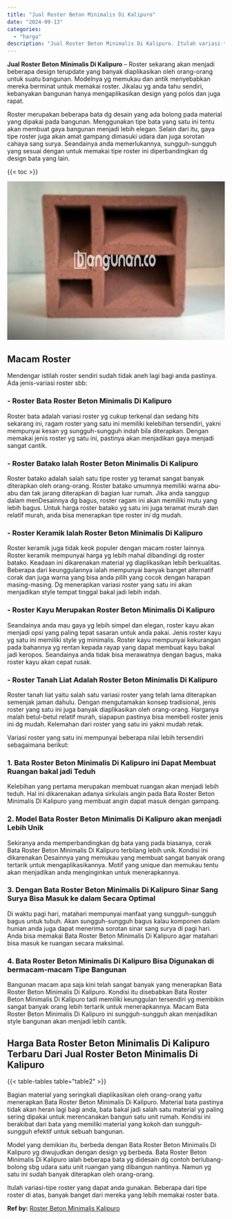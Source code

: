 ```yaml
---
title: "Jual Roster Beton Minimalis Di Kalipuro"
date: "2024-09-13"
categories: 
  - "harga"
description: "Jual Roster Beton Minimalis Di Kalipuro. Itulah variasi-tipe roster yang dapat anda gunakan. Beberapa dari tipe roster di atas, banyak banget dari mereka yan..."
---
```


**Jual Roster Beton Minimalis Di Kalipuro** – Roster sekarang akan menjadi beberapa design terupdate yang banyak diaplikasikan oleh orang-orang untuk suatu bangunan. Modelnya yg memukau dan antik menyebabkan mereka berminat untuk memakai roster. Jikalau yg anda tahu sendiri, kebanyakan bangunan hanya mengaplikasikan design yang polos dan juga rapat.

Roster merupakan beberapa bata dg desain yang ada bolong pada material yang dipakai pada bangunan. Menggunakan tipe bata yang satu ini tentu akan membuat gaya bangunan menjadi lebih elegan. Selain dari itu, gaya tipe roster juga akan amat gampang dimasuki udara dan juga sorotan cahaya sang surya. Seandainya anda memerlukannya, sungguh-sungguh yang sesuai dengan untuk memakai tipe roster ini diperbandingkan dg design bata yang lain.

{{< toc >}}

![Jual Roster Beton Minimalis Di Kalipuro](/images/bata-roster-minimalis-33.png)

## Macam Roster

Mendengar istilah roster sendiri sudah tidak aneh lagi bagi anda pastinya. Ada jenis-variasi roster sbb:

### \- Roster Bata Roster Beton Minimalis Di Kalipuro

Roster bata adalah variasi roster yg cukup terkenal dan sedang hits sekarang ini, ragam roster yang satu ini memiliki kelebihan tersendiri, yakni mempunyai kesan yg sungguh-sungguh indah bila diterapkan. Dengan memakai jenis roster yg satu ini, pastinya akan menjadikan gaya menjadi sangat cantik.

### \- Roster Batako Ialah Roster Beton Minimalis Di Kalipuro

Roster batako adalah salah satu tipe roster yg teramat sangat banyak diterapkan oleh orang-orang. Roster batako umumnya memiliki warna abu-abu dan tak jarang diterapkan di bagian luar rumah. Jika anda sanggup dalam menDesainnya dg bagus, roster ragam ini akan memiliki mutu yang lebih bagus. Untuk harga roster batako yg satu ini juga teramat murah dan relatif murah, anda bisa menerapkan tipe roster ini dg mudah.

### \- Roster Keramik Ialah Roster Beton Minimalis Di Kalipuro

Roster keramik juga tidak keok populer dengan macam roster lainnya. Roster keramik mempunyai harga yg lebih mahal dibandingi dg roster batako. Keadaan ini dikarenakan material yg diaplikasikan lebih berkualitas. Beberapa dari keunggulannya ialah mempunyai banyak banget alternatif corak dan juga warna yang bisa anda pilih yang cocok dengan harapan masing-masing. Dg menerapkan variasi roster yang satu ini akan menjadikan style tempat tinggal bakal jadi lebih indah.

### \- Roster Kayu Merupakan Roster Beton Minimalis Di Kalipuro

Seandainya anda mau gaya yg lebih simpel dan elegan, roster kayu akan menjadi opsi yang paling tepat sasaran untuk anda pakai. Jenis roster kayu yg satu ini memiliki style yg minimalis. Roster kayu mempunyai kekurangan pada bahannya yg rentan kepada rayap yang dapat membuat kayu bakal jadi keropos. Seandainya anda tidak bisa merawatnya dengan bagus, maka roster kayu akan cepat rusak.

### \- Roster Tanah Liat Adalah Roster Beton Minimalis Di Kalipuro

Roster tanah liat yaitu salah satu variasi roster yang telah lama diterapkan semenjak jaman dahulu. Dengan mengutamakan konsep tradisional, jenis roster yang satu ini juga banyak diaplikasikan oleh orang-orang. Harganya malah betul-betul relatif murah, siapapun pastinya bisa membeli roster jenis ini dg mudah. Kelemahan dari roster yang satu ini yakni mudah retak.

Variasi roster yang satu ini mempunyai beberapa nilai lebih tersendiri sebagaimana berikut:

### 1\. Bata Roster Beton Minimalis Di Kalipuro ini Dapat Membuat Ruangan bakal jadi Teduh

Kelebihan yang pertama merupakan membuat ruangan akan menjadi lebih teduh. Hal ini dikarenakan adanya sirkulais angin pada Bata Roster Beton Minimalis Di Kalipuro yang membuat angin dapat masuk dengan gampang.

### 2\. Model Bata Roster Beton Minimalis Di Kalipuro akan menjadi Lebih Unik

Sekiranya anda memperbandingkan dg bata yang pada biasanya, corak Bata Roster Beton Minimalis Di Kalipuro terbilang lebih unik. Kondisi ini dikarenakan Desainnya yang memukau yang membuat sangat banyak orang tertarik untuk mengaplikasikannya. Motif yang unique dan memukau tentu akan menjadikan anda menginginkan untuk menerapkannya.

### 3\. Dengan Bata Roster Beton Minimalis Di Kalipuro Sinar Sang Surya Bisa Masuk ke dalam Secara Optimal

Di waktu pagi hari, matahari mempunyai manfaat yang sungguh-sungguh bagus untuk tubuh. Akan sungguh-sungguh bagus kalau komponen dalam hunian anda juga dapat menerima sorotan sinar sang surya di pagi hari. Anda bisa memakai Bata Roster Beton Minimalis Di Kalipuro agar matahari bisa masuk ke ruangan secara maksimal.

### 4\. Bata Roster Beton Minimalis Di Kalipuro Bisa Digunakan di bermacam-macam Tipe Bangunan

Bangunan macam apa saja kini telah sangat banyak yang menerapkan Bata Roster Beton Minimalis Di Kalipuro. Kondisi itu disebabkan Bata Roster Beton Minimalis Di Kalipuro tadi memiliki keunggulan tersendiri yg membikin sangat banyak orang lebih tertarik untuk menerapkannya. Macam Bata Roster Beton Minimalis Di Kalipuro ini sungguh-sungguh akan menjadikan style bangunan akan menjadi lebih cantik.

## Harga Bata Roster Beton Minimalis Di Kalipuro Terbaru Dari Jual Roster Beton Minimalis Di Kalipuro

{{< table-tables table="table2" >}}

Bagian material yang seringkali diaplikasikan oleh orang-orang yaitu menerapkan Bata Roster Beton Minimalis Di Kalipuro. Material bata pastinya tidak akan heran lagi bagi anda, bata bakal jadi salah satu material yg paling sering dipakai untuk merencanakan bangun satu unit rumah. Kondisi ini berakibat dari bata yang memiliki material yang kokoh dan sungguh-sungguh efektif untuk sebuah bangunan.

Model yang demikian itu, berbeda dengan Bata Roster Beton Minimalis Di Kalipuro yg diwujudkan dengan design yg berbeda. Bata Roster Beton Minimalis Di Kalipuro ialah beberapa bata yg didesain dg contoh berlubang-bolong sbg udara satu unit ruangan yang dibangun nantinya. Namun yg satu ini sudah banyak diterapkan oleh orang-orang.

Itulah variasi-tipe roster yang dapat anda gunakan. Beberapa dari tipe roster di atas, banyak banget dari mereka yang lebih memakai roster bata.

**Ref by:** [Roster Beton Minimalis Kalipuro](https://id.wikipedia.org/wiki/Roster)
